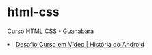 # html-css
 Curso HTML CSS - Guanabara

<li><a href="https://github.com/renan-limas/html-css/tree/main/modulo2/exercicios/desafios/d010/pacote-projeto-d010/" target="_blank">Desafio Curso em Vídeo | História do Android</a></li>
